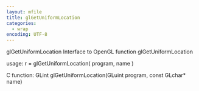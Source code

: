 ```yaml
---
layout: mfile
title: glGetUniformLocation
categories:
  - wrap
encoding: UTF-8
---
```


glGetUniformLocation  Interface to OpenGL function glGetUniformLocation

usage:  r = glGetUniformLocation( program, name )

C function:  GLint glGetUniformLocation(GLuint program, const GLchar\* name)